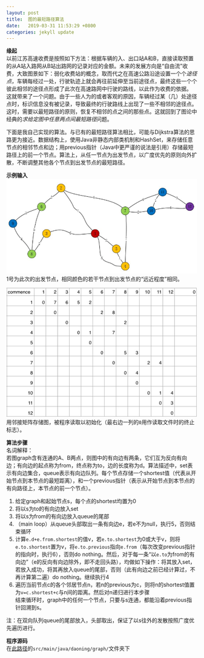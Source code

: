 ```yaml
---
layout: post
title:  图的最短路径算法
date:   2019-03-31 11:53:29 +0800
categories: jekyll update
---
```


**缘起**  
以前江苏高速收费是按照如下方法：根据车辆的入、出口站A和B，直接读取预置的从A站入路网从B站出路网的记录对应的金额。未来的发展方向是“自由流”收费，大致图景如下：弱化收费站的概念，取而代之在高速公路沿途设置一个个*途径点*，车辆每经过一处，行驶轨迹上就会再往前延伸至当前途径点，最终这些一个个彼此相邻的途径点形成了此次在高速路网中行驶的路线，以此作为收费的依据。  
这就带来了一个问题。由于一些人为的或者客观的原因，车辆经过某（几）处途径点时，标识信息没有被记录，导致最终的行驶路线上出现了一些不相邻的途径点。这时，需要以最短路径的原则，恢复不相邻的点之间的那些点。这就回到了图论中经典的*求给定图中任意两点间最短路径*问题。

下面是我自己实现的算法。与已有的最短路径算法相比，可能与Dijkstra算法的思路更为接近。数据结构上，使用Java非静态内部类机制和HashSet，来存储任意节点的相邻节点和边；用previous指针（Java中更严谨的说法是引用）存储最短路径上的前一个节点。算法上，从任一节点为出发节点，以广度优先的原则向外扩散，不断调整其他各个节点到出发节点的最短路径。

**示例输入**  
![](/assets/graph.jpg)  
1号为此次的出发节点，相同颜色的若干节点到出发节点的“远近程度”相同。

![程序的输入](/assets/graph-input.jpg)  
用邻接矩阵存储图，被程序读取以初始化（最右边一列的`0`用作读取文件时的终止标志）。

**算法步骤**  
名词解释：  
若图graph含有连通的A、B两点，则图中的有向边有两条，它们互为反向有向边；有向边的起点称为from，终点称为to，边的长度称为d。算法描述中，set表示有向边集合，queue表示有向边队列。每个节点存储一个shortest值（代表从开始节点到本节点的最短距离），和一个previous指针（表示从开始节点到本节点的有向路径上，本节点的前一个节点）。

1. 给定graph和起始节点s，每个点的shortest均置为0
2. 将以s为to的有向边放入set
3. 将以s为from的有向边放入queue的尾部
4. （main loop）从queue头部取出一条有向边e，若e不为null，执行5，否则结束循环
5. 计算`e.d+e.from.shortest`的值v，若`e.to.shortest`为0或大于v，则将`e.to.shortest`置为v，将`e.to.previous`指向`e.from`（每次改变previous指针的指向时，执行6），否则do nothing。然后，对于每一条“以`e.to`为from的有向边”（e的反向有向边除外，即不走回头路），均做如下操作：将其放入set，若放入成功，将其再放入queue的尾部，否则（此有向边之前已经计算过，不再计算第二遍）do nothing。继续执行4
6. 遍历当前节点c的各个邻居节点n，若n的previous为c，则将n的shortest值置为`v=c.shortest+c`与n间的距离。然后对n递归进行本步骤  
结束循环时，graph中的任何一个节点，只要与s连通，都能沿着previous指针回溯到s。

注：在双向队列queue的尾部放入，头部取出，保证了以s往外的发散按照广度优先遍历进行。

**程序源码**  
在[此路径](https://github.com/daoning/laboratory.git)的`src/main/java/daoning/graph/`文件夹下